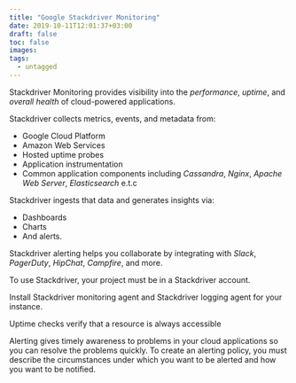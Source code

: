 ```yaml
---
title: "Google Stackdriver Monitoring"
date: 2019-10-11T12:01:37+03:00
draft: false
toc: false
images:
tags: 
  - untagged
---
```


Stackdriver Monitoring provides visibility into the _performance_, _uptime_, and _overall health_ of cloud-powered applications.

Stackdriver collects metrics, events, and metadata from:

- Google Cloud Platform
- Amazon Web Services
- Hosted uptime probes
- Application instrumentation
- Common application components including _Cassandra_, _Nginx_, _Apache Web Server_, _Elasticsearch_ e.t.c

Stackdriver ingests that data and generates insights via:

- Dashboards
- Charts
- And alerts.

Stackdriver alerting helps you collaborate by integrating with _Slack_, _PagerDuty_, _HipChat_, _Campfire_, and more.

To use Stackdriver, your project must be in a Stackdriver account.

Install Stackdriver monitoring agent and Stackdriver logging agent for your instance.

Uptime checks verify that a resource is always accessible

Alerting gives timely awareness to problems in your cloud applications so you can resolve the problems quickly. To create an alerting policy, you must describe the circumstances under which you want to be alerted and how you want to be notified.
